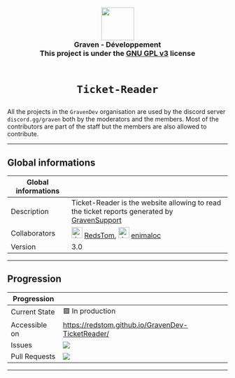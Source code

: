 <h3 align="center">
  <img src="https://avatars.githubusercontent.com/u/78621926?s=200&v=4" width="75"><br/>
  Graven - Développement<br/>
  This project is under the <a href="https://choosealicense.com/licenses/gpl-3.0/">GNU GPL v3</a> license<br/><br/>
</h3>

# <p align="center">`Ticket-Reader`</p>

All the projects in the <code>GravenDev</code> organisation are used by the discord server <code>
discord.gg/graven</code> both by the moderators and the members.
Most of the contributors are part of the staff but the members are also allowed to contribute.
  
---
## Global informations

| Global informations |                                                                                                                                                                                                                                                                       |
|---------------------|-----------------------------------------------------------------------------------------------------------------------------------------------------------------------------------------------------------------------------------------------------------------------|
| Description         | Ticket-Reader is the website allowing to read the ticket reports generated by [GravenSupport](https://github.com/GravenDev/GravenSupport) |
| Collaborators       | <img src="https://avatars.githubusercontent.com/u/44524788?v=4" alt="drawing" width="25"/> [RedsTom](https://github.com/RedsTom), <img src="https://avatars.githubusercontent.com/u/44118516?v=4" alt="drawing" width="25"/> [enimaloc](https://github.com/enimaloc)     |
| Version             | 3.0                                                                                                                                                                                                                                                                   |

---

## Progression
| Progression            |             |
|------------------------|-------------|
| Current State          | 🟩 In production     |
| Accessible on | https://redstom.github.io/GravenDev-TicketReader/ |
| Issues | ![](https://img.shields.io/github/issues/GravenDev/GravenSupport?style=for-the-badge) |
| Pull Requests | ![](https://img.shields.io/github/issues-pr/GravenDev/GravenSupport?style=for-the-badge) |

--- 
